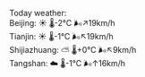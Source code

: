 Today weather:  
Beijing: ☀️   🌡️-2°C 🌬️↗19km/h  
Tianjin: ☀️   🌡️-1°C 🌬️↖19km/h  
Shijiazhuang: ⛅️  🌡️+0°C 🌬️↖9km/h  
Tangshan: ☁️   🌡️-1°C 🌬️↑16km/h  
